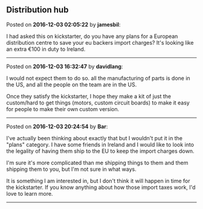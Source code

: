 ## Distribution hub
Posted on **2016-12-03 02:05:22** by **jamesbil**:

I had asked this on kickstarter, do you have any plans for a European distribution centre to save your eu backers import charges?
It's looking like an extra €100 in duty to Ireland.

---

Posted on **2016-12-03 16:32:47** by **davidlang**:

I would not expect them to do so. all the manufacturing of parts is done in the US, and all the people on the team are in the US.

Once they satisfy the kickstarter, I hope they make a kit of just the custom/hard to get things (motors, custom circuit boards) to make it easy for people to make their own custom version.

---

Posted on **2016-12-03 20:24:54** by **Bar**:

I've actually been thinking about exactly that but I wouldn't put it in the "plans" category. I have some friends in Ireland and I would like to look into the legality of having them ship to the EU to keep the import charges down. 

I'm sure it's more complicated than me shipping things to them and them shipping them to you, but I'm not sure in what ways. 

It is something I am interested in, but I don't think it will happen in time for the kickstarter. If you know anything about how those import taxes work, I'd love to learn more.

---

